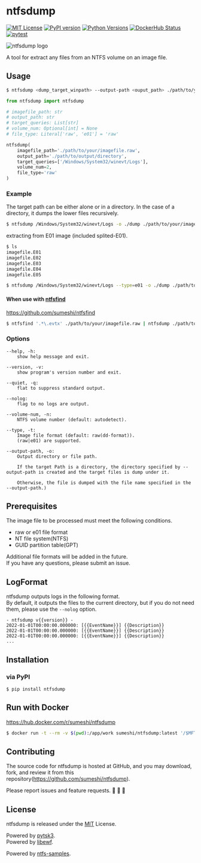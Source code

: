 # ntfsdump

[![MIT License](http://img.shields.io/badge/license-MIT-blue.svg?style=flat)](LICENSE)
[![PyPI version](https://badge.fury.io/py/ntfsdump.svg)](https://badge.fury.io/py/ntfsdump)
[![Python Versions](https://img.shields.io/pypi/pyversions/ntfsdump.svg)](https://pypi.org/project/ntfsdump/)
[![DockerHub Status](https://shields.io/docker/cloud/build/sumeshi/ntfsdump)](https://hub.docker.com/r/sumeshi/ntfsdump)
[![pytest](https://github.com/sumeshi/ntfsdump/actions/workflows/test.yaml/badge.svg)](https://github.com/sumeshi/ntfsdump/actions/workflows/test.yaml)

![ntfsdump logo](https://gist.githubusercontent.com/sumeshi/c2f430d352ae763273faadf9616a29e5/raw/baa85b045e0043914218cf9c0e1d1722e1e7524b/ntfsdump.svg)

A tool for extract any files from an NTFS volume on an image file.


## Usage

```bash
$ ntfsdump <dump_target_winpath> --output-path <ouput_path> ./path/to/your/imagefile.raw
```

```python
from ntfsdump import ntfsdump

# imagefile_path: str
# output_path: str
# target_queries: List[str]
# volume_num: Optional[int] = None
# file_type: Literal['raw', 'e01'] = 'raw'

ntfsdump(
    imagefile_path='./path/to/your/imagefile.raw',
    output_path='./path/to/output/directory',
    target_queries=['/Windows/System32/winevt/Logs'],
    volume_num=2,
    file_type='raw'
)
```

### Example
The target path can be either alone or in a directory.
In the case of a directory, it dumps the lower files recursively.

```.bash
$ ntfsdump /Windows/System32/winevt/Logs -o ./dump ./path/to/your/imagefile.raw
```

extracting from E01 image (included splited-E01).

```.bash
$ ls
imagefile.E01
imagefile.E02
imagefile.E03
imagefile.E04
imagefile.E05

$ ntfsdump /Windows/System32/winevt/Logs --type=e01 -o ./dump ./path/to/your/imagefile.E01
```

#### When use with [ntfsfind](https://github.com/sumeshi/ntfsfind)

https://github.com/sumeshi/ntfsfind

```.bash
$ ntfsfind '.*\.evtx' ./path/to/your/imagefile.raw | ntfsdump ./path/to/your/imagefile.raw
```

### Options
```
--help, -h:
    show help message and exit.

--version, -v:
    show program's version number and exit.

--quiet, -q:
    flat to suppress standard output.

--nolog:
    flag to no logs are output.

--volume-num, -n:
    NTFS volume number (default: autodetect).

--type, -t:
    Image file format (default: raw(dd-format)).
    (raw|e01) are supported.

--output-path, -o:
    Output directory or file path.

    If the target Path is a directory, the directory specified by --output-path is created and the target files is dump under it.

    Otherwise, the file is dumped with the file name specified in the --output-path.)
```

## Prerequisites
The image file to be processed must meet the following conditions.

- raw or e01 file format
- NT file system(NTFS)
- GUID partition table(GPT)

Additional file formats will be added in the future.  
If you have any questions, please submit an issue.  


## LogFormat
ntfsdump outputs logs in the following format.  
By default, it outputs the files to the current directory, but if you do not need them, please use the `--nolog` option.

```
- ntfsdump v{{version}} - 
2022-01-01T00:00:00.000000: [{{EventName}}] {{Description}}
2022-01-01T00:00:00.000000: [{{EventName}}] {{Description}}
2022-01-01T00:00:00.000000: [{{EventName}}] {{Description}}
...
```


## Installation

### via PyPI

```
$ pip install ntfsdump
```

## Run with Docker
https://hub.docker.com/r/sumeshi/ntfsdump


```bash
$ docker run -t --rm -v $(pwd):/app/work sumeshi/ntfsdump:latest '/$MFT' /app/work/sample.raw
```

## Contributing

The source code for ntfsdump is hosted at GitHub, and you may download, fork, and review it from this repository(https://github.com/sumeshi/ntfsdump).

Please report issues and feature requests. :sushi: :sushi: :sushi:

## License

ntfsdump is released under the [MIT](https://github.com/sumeshi/ntfsdump/blob/master/LICENSE) License.

Powered by [pytsk3](https://github.com/py4n6/pytsk).  
Powered by [libewf](https://github.com/libyal/libewf).

Powered by [ntfs-samples](https://github.com/msuhanov/ntfs-samples).
